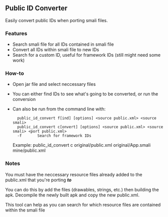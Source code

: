## Public ID Converter
Easily convert public IDs when porting smali files. 

### Features

- Search smali file for all IDs contained in smali file
- Convert all IDs within smali file to new IDs
- Search for a custom ID, useful for framework IDs (still might need some work)

### How-to

- Open jar file and select neccessary files
- You can either find IDs to see what's going to be converted, or run the conversion
- Can also be run from the command line with:

        public_id_convert f[ind] [options] <source public.xml> <source smali>
        public_id_convert c[onvert] [options] <source public.xml> <source smali> <port public.xml>
        -f       Search for framework IDs

    Example:
        public_id_convert c original/public.xml original/App.smali mine/public.xml

### Notes
You must have the neccessary resource files already added to the public.xml that you're porting ***to***

You can do this by add the files (drawables, strings, etc.) then building the apk. Decompile the newly built apk and copy the new public.xml.

This tool can help as you can search for which resource files are contained within the smali file 